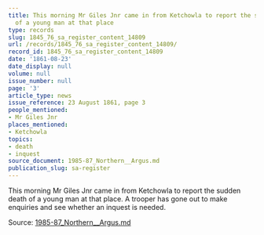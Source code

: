 ```yaml
---
title: This morning Mr Giles Jnr came in from Ketchowla to report the sudden death
  of a young man at that place
type: records
slug: 1845_76_sa_register_content_14809
url: /records/1845_76_sa_register_content_14809/
record_id: 1845_76_sa_register_content_14809
date: '1861-08-23'
date_display: null
volume: null
issue_number: null
page: '3'
article_type: news
issue_reference: 23 August 1861, page 3
people_mentioned:
- Mr Giles Jnr
places_mentioned:
- Ketchowla
topics:
- death
- inquest
source_document: 1985-87_Northern__Argus.md
publication_slug: sa-register
---
```


This morning Mr Giles Jnr came in from Ketchowla to report the sudden death of a young man at that place.  A trooper has gone out to make enquiries and see whether an inquest is needed.

Source: [1985-87_Northern__Argus.md](/downloads/markdown/1985-87_Northern__Argus.md)
